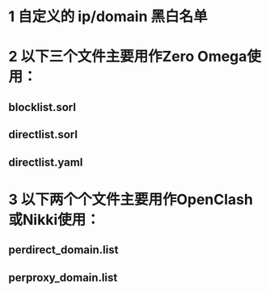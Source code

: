 # 1 自定义的 ip/domain 黑白名单

# 2 以下三个文件主要用作Zero Omega使用：
## blocklist.sorl
## directlist.sorl
## directlist.yaml

# 3 以下两个个文件主要用作OpenClash或Nikki使用：
## perdirect_domain.list
## perproxy_domain.list
